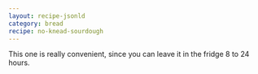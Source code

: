 ```yaml
---
layout: recipe-jsonld
category: bread
recipe: no-knead-sourdough
---
```


This one is really convenient, since you can leave it in the fridge 8 to 24
hours.
